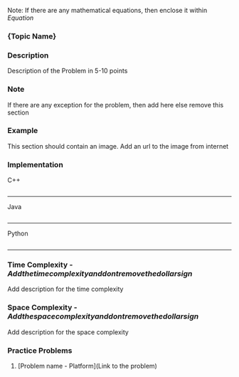 Note: If there are any mathematical equations, then enclose it within ${Equation}$

### {Topic Name}

### Description

Description of the Problem in 5-10 points

### Note

If there are any exception for the problem, then add here else remove this section

### Example

This section should contain an image. Add an url to the image from internet

### Implementation

C++

```cpp

```

---

Java

```java

```

---

Python

```python

```

---

### Time Complexity - ${Add the time complexity and dont remove the dollar sign}$

Add description for the time complexity

### Space Complexity - ${Add the space complexity and dont remove the dollar sign}$

Add description for the space complexity

### Practice Problems

1. [Problem name - Platform](Link to the problem)
